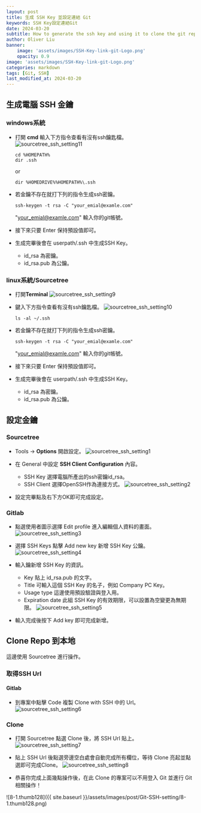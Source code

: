 ```yaml
---
layout: post
title: 生成 SSH Key 並設定連結 Git
keywords: SSH Key設定連結Git
date: 2024-03-20
subtitle: How to generate the ssh key and using it to clone the git repository
author: Oliver Liu
banner:
    image: 'assets/images/SSH-Key-link-git-Logo.png'
    opacity: 0.9
image: 'assets/images/SSH-Key-link-git-Logo.png'
categories: markdown
tags: [Git, SSH]
last_modified_at: 2024-03-20
--- 
```



## 生成電腦 SSH 金鑰
### windows系統
- 打開 **cmd** 輸入下方指令查看有沒有ssh鑰匙檔。
    ![sourcetree_ssh_setting11](https://hackmd.io/_uploads/ryaKly_Ra.png)

	```
	cd %HOMEPATH%
	dir .ssh
	```
	or
	        
	```
	dir %HOMEDRIVE%%HOMEPATH%\.ssh
	```

- 若金鑰不存在就打下列的指令生成ssh密鑰。
	```
	ssh-keygen -t rsa -C "your_emial@examle.com"
	```
    "your_emial@examle.com" 輸入你的git帳號。

- 接下來只要 Enter 保持預設值即可。

- 生成完畢後會在 userpath/.ssh 中生成SSH Key。
    - id_rsa 為密鑰。
    - id_rsa.pub 為公鑰。

### linux系統/Sourcetree
- 打開**Terminal** 
![sourcetree_ssh_setting9](https://hackmd.io/_uploads/H1ZbRCwR6.png)


- 鍵入下方指令查看有沒有ssh鑰匙檔。
![sourcetree_ssh_setting10](https://hackmd.io/_uploads/HkbqA0vRT.png)
	```
	ls -al ~/.ssh
	```

- 若金鑰不存在就打下列的指令生成ssh密鑰。
	```
	ssh-keygen -t rsa -C "your_emial@examle.com"
	```
    "your_emial@examle.com" 輸入你的git帳號。

- 接下來只要 Enter 保持預設值即可。

- 生成完畢後會在 userpath/.ssh 中生成SSH Key。
    - id_rsa 為密鑰。
    - id_rsa.pub 為公鑰。

## 設定金鑰

### Sourcetree
- Tools -> **Options** 開啟設定。
![sourcetree_ssh_setting1](https://hackmd.io/_uploads/H1AgFpPR6.png)

- 在 General 中設定 **SSH Client Configuration** 內容。
    - SSH Key 選擇電腦所產出的ssh密鑰id_rsa。
    - SSH Client 選擇OpenSSH作為連接方式。
![sourcetree_ssh_setting2](https://hackmd.io/_uploads/H1_ZF6vRT.png)
- 設定完畢點及右下方OK即可完成設定。

### Gitlab

- 點選使用者圖示選擇 Edit profile 進入編輯個人資料的畫面。
![sourcetree_ssh_setting3](https://hackmd.io/_uploads/rkV5naPAa.png)

- 選擇 SSH Keys 點擊 Add new key 新增 SSH Key 公鑰。
![sourcetree_ssh_setting4](https://hackmd.io/_uploads/SJ-xMJ_RT.png)


- 輸入鑰新增 SSH Key 的資訊。
    - Key 貼上 id_rsa.pub 的文字。
    - Title 可輸入這個 SSH Key 的名子，例如 Company PC Key。
    - Usage type 這邊使用預設驗證與登入用。
    - Expiration date 此組 SSH Key 的有效期限，可以設置為空變更為無期限。
![sourcetree_ssh_setting5](https://hackmd.io/_uploads/rJZqM0P0p.png)

- 輸入完成後按下 Add key 即可完成新增。

## Clone Repo 到本地
這邊使用 Sourcetree 進行操作。

### 取得SSH Url
#### Gitlab
- 到專案中點擊 Code 複製 Clone with SSH 中的 Url。
![sourcetree_ssh_setting6](https://hackmd.io/_uploads/rkjt_CvCp.png)

### Clone

- 打開 Sourcetree 點選 Clone 後，將 SSH Url 貼上。
![sourcetree_ssh_setting7](https://hackmd.io/_uploads/HyyUoCvRa.png)

- 貼上 SSH Url 後點選旁邊空白處會自動完成所有欄位，等待 Clone 亮起並點選即可完成Clone。
![sourcetree_ssh_setting8](https://hackmd.io/_uploads/HJTIjRPAT.png)
- 恭喜你完成上面幾點操作後，在此 Clone 的專案可以不用登入 Git 並進行 Git 相關操作！

![8-1.thumb128]({{ site.baseurl }}/assets/images/post/Git-SSH-setting/8-1.thumb128.png)


